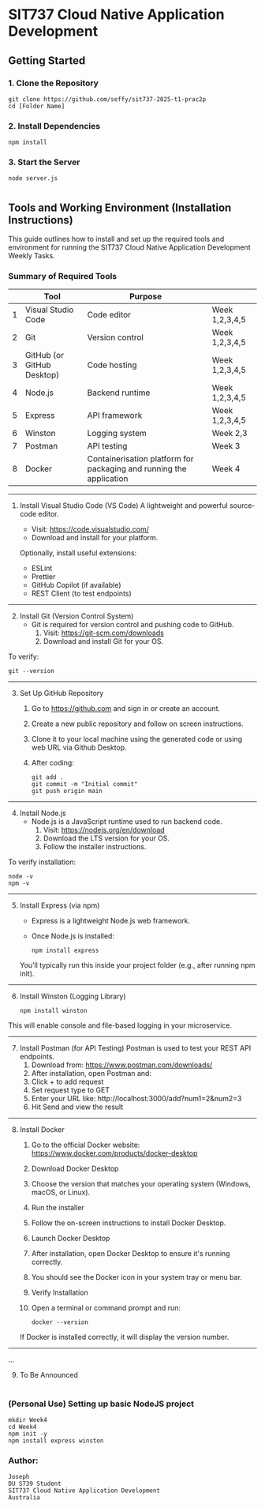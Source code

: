 # SIT737 Cloud Native Application Development 


## Getting Started

### 1. Clone the Repository

    git clone https://github.com/seffy/sit737-2025-t1-prac2p
    cd [Folder Name]

### 2. Install Dependencies

    npm install

### 3. Start the Server

    node server.js

#

## Tools and Working Environment (Installation Instructions)
This guide outlines how to install and set up the required tools and environment for running the SIT737 Cloud Native Application Development Weekly Tasks.

### Summary of Required Tools

| | Tool			 | Purpose		|			|
|--|----------------------|----------------------|-----------------------|
| 1 | Visual Studio Code     | Code editor		| Week 1,2,3,4,5	|
| 2 | Git	                 | Version control	| Week 1,2,3,4,5	|
| 3 | GitHub (or GitHub Desktop)	         | Code hosting		| Week 1,2,3,4,5	|
| 4 | Node.js	         | Backend runtime	| Week 1,2,3,4,5	|
| 5 | Express	         | API framework	| Week 1,2,3,4,5	|
| 6 | Winston	         | Logging system	| Week 2,3		|
| 7 | Postman	         | API testing		| Week 3 		|
| 8 | Docker	         | Containerisation platform for packaging and running the application		| Week 4 		|

---

1. Install Visual Studio Code (VS Code)
    A lightweight and powerful source-code editor.
    - Visit: https://code.visualstudio.com/
    - Download and install for your platform.
    
    Optionally, install useful extensions:
    - ESLint
    - Prettier
    - GitHub Copilot (if available)
    - REST Client (to test endpoints)

---

2. Install Git (Version Control System)
   - Git is required for version control and pushing code to GitHub.
     1. Visit: https://git-scm.com/downloads
     2. Download and install Git for your OS.

To verify:

    git --version

---

3. Set Up GitHub Repository
   1. Go to https://github.com and sign in or create an account.
   2. Create a new public repository and follow on screen instructions.
   3. Clone it to your local machine using the generated code or using web URL via Github Desktop.
   4. After coding:

          git add .
          git commit -m "Initial commit"
          git push origin main


---



4. Install Node.js
   - Node.js is a JavaScript runtime used to run backend code.
     1. Visit: https://nodejs.org/en/download
     2. Download the LTS version for your OS.
     3. Follow the installer instructions.

To verify installation:

    node -v
    npm -v

---

5. Install Express (via npm)
    - Express is a lightweight Node.js web framework.
    - Once Node.js is installed:
    
          npm install express
    
    You’ll typically run this inside your project folder (e.g., after running npm init).

---

6. Install Winston (Logging Library)

       npm install winston

This will enable console and file-based logging in your microservice.

---

7. Install Postman (for API Testing)
   Postman is used to test your REST API endpoints.
   	1. Download from: https://www.postman.com/downloads/
   	2. After installation, open Postman and:
   	3. Click + to add request
   	4. Set request type to GET
   	5. Enter your URL like: http://localhost:3000/add?num1=2&num2=3
   	6. Hit Send and view the result

---
8. Install Docker
   1. Go to the official Docker website: https://www.docker.com/products/docker-desktop
   2. Download Docker Desktop
   3. Choose the version that matches your operating system (Windows, macOS, or Linux).
   4. Run the installer
   5. Follow the on-screen instructions to install Docker Desktop.
   6. Launch Docker Desktop
   7. After installation, open Docker Desktop to ensure it's running correctly.
   8. You should see the Docker icon in your system tray or menu bar.
   9. Verify Installation
   10. Open a terminal or command prompt and run:

           docker --version
    If Docker is installed correctly, it will display the version number.


---

...

9. To Be Announced



#
#
#
### (Personal Use) Setting up basic NodeJS project
    mkdir Week4
    cd Week4
    npm init -y
    npm install express winston



 ### Author: 
 	Joseph
 	DU S739 Student
 	SIT737 Cloud Native Application Development 
 	Australia
